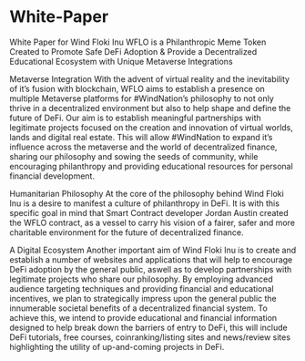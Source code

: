 # White-Paper
White Paper for Wind Floki Inu
WFLO is a Philanthropic Meme Token Created to Promote Safe DeFi Adoption & Provide a Decentralized Educational Ecosystem with Unique Metaverse Integrations

Metaverse Integration
With the advent of virtual reality and the inevitability of it’s fusion with blockchain, WFLO aims to establish a presence on multiple Metaverse platforms for #WindNation’s philosophy to not only thrive in a decentralized environment but also to help shape and define the future of DeFi.
Our aim is to establish meaningful partnerships with legitimate projects focused on the creation and innovation of virtual worlds, lands and digital real estate.
This will allow #WindNation to expand it’s influence across the metaverse and the world of decentralized finance, sharing our philosophy and sowing the seeds of community, while encouraging philanthropy and providing educational resources for personal financial development.

Humanitarian Philosophy
At the core of the philosophy behind Wind Floki Inu is a desire to manifest a culture of philanthropy in DeFi.
It is with this specific goal in mind that Smart Contract developer Jordan Austin created the WFLO contract, as a vessel to carry his vision of a fairer, safer and more charitable environment for the future of decentralized finance.

A Digital Ecosystem
Another important aim of Wind Floki Inu is to create and establish a number of websites and applications that will help to encourage DeFi adoption by the general public, aswell as to develop partnerships with legitimate projects who share our philosophy.
By employing advanced audience targeting techniques and providing financial and educational incentives, we plan to strategically impress upon the general public the innumerable societal benefits of a decentralized financial system.
To achieve this, we intend to provide educational and financial information designed to help break down the barriers of entry to DeFi, this will include DeFi tutorials, free courses, coinranking/listing sites and news/review sites highlighting the utility of up-and-coming projects in DeFi.
